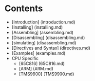 Contents
========
* [Introduction] (introduction.md)
* [Installing] (installing.md)
* [Assembling] (assembling.md)
* [Disassembling] (disassembling.md)
* [simulating] (disassembling.md)
* [Directives and Syntax] (directives.md)
* [Examples] (examples.md)
* CPU Specific
  * [65C816] (65C816.md)
  * [ARM] (ARM.md)
  * [TMS9900] (TMS9900.md)

